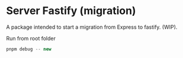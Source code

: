 # Server Fastify (migration)

A package intended to start a migration from Express to fastify. (WIP).

Run from root folder

```js
pnpm debug -- new
```
